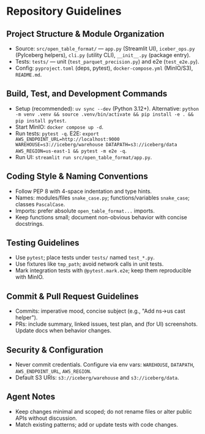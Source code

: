 # Repository Guidelines

## Project Structure & Module Organization
- Source: `src/open_table_format/` — `app.py` (Streamlit UI), `iceber_ops.py` (PyIceberg helpers), `cli.py` (utility CLI), `__init__.py` (package entry).
- Tests: `tests/` — unit (`test_parquet_precision.py`) and e2e (`test_e2e.py`).
- Config: `pyproject.toml` (deps, pytest), `docker-compose.yml` (MinIO/S3), `README.md`.

## Build, Test, and Development Commands
- Setup (recommended): `uv sync --dev` (Python 3.12+). Alternative: `python -m venv .venv && source .venv/bin/activate && pip install -e . && pip install pytest`.
- Start MinIO: `docker compose up -d`.
- Run tests: `pytest -q`. E2E: `export AWS_ENDPOINT_URL=http://localhost:9000 WAREHOUSE=s3://iceberg/warehouse DATAPATH=s3://iceberg/data AWS_REGION=us-east-1 && pytest -m e2e -q`.
- Run UI: `streamlit run src/open_table_format/app.py`.

## Coding Style & Naming Conventions
- Follow PEP 8 with 4-space indentation and type hints.
- Names: modules/files `snake_case.py`; functions/variables `snake_case`; classes `PascalCase`.
- Imports: prefer absolute `open_table_format...` imports.
- Keep functions small; document non-obvious behavior with concise docstrings.

## Testing Guidelines
- Use `pytest`; place tests under `tests/` named `test_*.py`.
- Use fixtures like `tmp_path`; avoid network calls in unit tests.
- Mark integration tests with `@pytest.mark.e2e`; keep them reproducible with MinIO.

## Commit & Pull Request Guidelines
- Commits: imperative mood, concise subject (e.g., "Add ns→us cast helper").
- PRs: include summary, linked issues, test plan, and (for UI) screenshots. Update docs when behavior changes.

## Security & Configuration
- Never commit credentials. Configure via env vars: `WAREHOUSE`, `DATAPATH`, `AWS_ENDPOINT_URL`, `AWS_REGION`.
- Default S3 URIs: `s3://iceberg/warehouse` and `s3://iceberg/data`.

## Agent Notes
- Keep changes minimal and scoped; do not rename files or alter public APIs without discussion.
- Match existing patterns; add or update tests with code changes.

